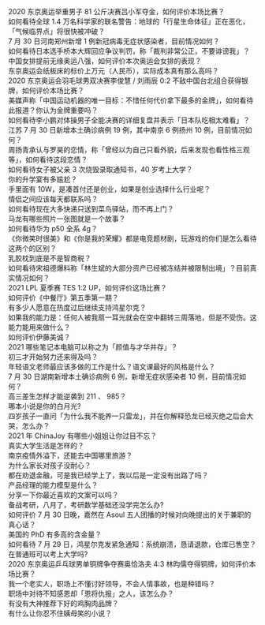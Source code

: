 2020 东京奥运举重男子 81 公斤决赛吕小军夺金，如何评价本场比赛？  
如何看待全球 1.4 万名科学家的联名警告：地球的「行星生命体征」正在恶化，「气候临界点」将很快被冲破？  
7 月 30 日河南郑州新增 1 例新冠病毒无症状感染者，目前情况如何？  
如何看待日本选手桥本大辉回应争议判罚，称「裁判非常公正，不要诽谤我」？  
中国女排提前无缘奥运八强，如何评价本次奥运会女排的表现？  
东京奥运会纸板床的标价上万元（人民币），实际成本真有那么高吗？  
2020 东京奥运会羽毛球男双决赛李俊慧 / 刘雨辰 0:2 不敌中国台北组合获得银牌，如何评价本场比赛？  
美媒声称「中国运动机器的唯一目标：不惜任何代价拿下最多的金牌」，如何看待此报道？你认为金牌重要吗？  
如何看待李小鹏对体操男子全能决赛的详细复盘并表示「日本队吃相太难看」？  
江苏 7 月 30 日新增本土确诊病例 19 例，其中南京 6 例扬州 10 例，目前情况如何？  
周扬青承认与罗昊的恋情，称「曾经以为自己只看外貌，后来发现也看性格三观等」，如何看待这段恋情？  
如何看待女子被父亲 3 次烧毁录取通知书，40 岁考上大学？  
你的升学宴有多尴尬？  
手里面有 10W，是凑首付还是创业，如果是创业选择什么行业呢？  
情侣之间应该每天都联系吗？  
如何看待现在大多快递只送到菜鸟驿站，而不再上门？  
马龙有哪些照片一张图就是一个故事？  
如何看待华为 p50 全系 4g？  
《你微笑时很美》和《你是我的荣耀》都是电竞题材剧，玩游戏的你们是怎么看待这两个的区别？  
乳胶枕到底是不是智商税？  
如何看待宋祖德爆料称「林生斌的大部分资产已经被冻结并被限制出境」？目前真实情况如何？  
2021 LPL 夏季赛 TES 1:2 UP，如何评价这场比赛？  
如何评价《中餐厅》第五季第一期？  
有多少人愿意在热度过后继续支持鸿星尔克？  
如果我的能力是：任何人被我扇一耳光就会在空中翻转三周落地，但是不受伤。这能力能用来做什么？  
如何评价伊藤美诚？  
2021 哪些笔记本电脑可以称之为「颜值与才华并存」？  
初三才开始努力还来得及吗？  
年轻语文老师最应该多做的工作是什么？语文课最好的风格是什么？  
7 月 30 日湖南新增本土确诊病例 6 例，新增无症状感染者 10 例，目前情况如何？  
高三差生怎样才能逆袭到 211 、 985？  
哪本小说是你的白月光?  
四岁孩子一直问「为什么我不能养一只雷龙」，并在你解释恐龙已经灭绝之后会大哭，怎么办？  
2021 年 ChinaJoy 有哪些小姐姐让你过目不忘？  
真实大学生活是怎样的？  
南京疫情外溢下，还能去中国哪里旅游？  
为什么家长对孩子没耐心？  
都在劝退金融，可是我已经学上了，我以后是一定没有出路了吗？  
产品经理的能力模型是什么？  
分享一下你最近喜欢的文案可以吗？  
备战考研，八月了，考研数学基础还没学完怎么办?  
如何评价 7 月 30 日晚，嘉然在 Asoul 五人团播的时候对向晚提出的关于兼职的真心话？  
美国的 PhD 有多高的含金量？  
如何看待 7 月 29 日，鸿星尔克发紧急通知：系统崩溃，恳请退款，仓库已售空？  
在普通班可以考上大学吗?  
2020 东京奥运乒乓球男单铜牌争夺赛奥恰洛夫 4:3 林昀儒夺得铜牌，如何评价本场比赛？  
我一个老实人，职场上不懂讨好领导，不会人情事故，也是种错吗？  
职场中对待不知感恩却「恩将仇报」之人，该怎么办？  
有没有大神推荐下好的鸡胸肉品牌？  
有什么让你忍不住姨母笑的小说？  
